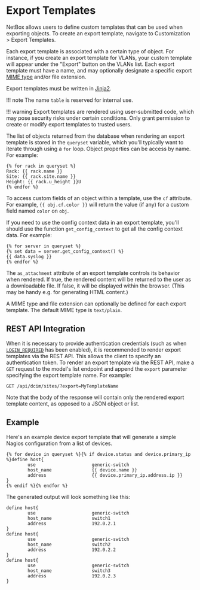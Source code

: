 # Export Templates

NetBox allows users to define custom templates that can be used when exporting objects. To create an export template, navigate to Customization > Export Templates.

Each export template is associated with a certain type of object. For instance, if you create an export template for VLANs, your custom template will appear under the "Export" button on the VLANs list. Each export template must have a name, and may optionally designate a specific export [MIME type](https://developer.mozilla.org/en-US/docs/Web/HTTP/Basics_of_HTTP/MIME_types) and/or file extension.

Export templates must be written in [Jinja2](https://jinja.palletsprojects.com/).

!!! note
    The name `table` is reserved for internal use.

!!! warning
    Export templates are rendered using user-submitted code, which may pose security risks under certain conditions. Only grant permission to create or modify export templates to trusted users.

The list of objects returned from the database when rendering an export template is stored in the `queryset` variable, which you'll typically want to iterate through using a `for` loop. Object properties can be access by name. For example:

```jinja2
{% for rack in queryset %}
Rack: {{ rack.name }}
Site: {{ rack.site.name }}
Height: {{ rack.u_height }}U
{% endfor %}
```

To access custom fields of an object within a template, use the `cf` attribute. For example, `{{ obj.cf.color }}` will return the value (if any) for a custom field named `color` on `obj`.

If you need to use the config context data in an export template, you'll should use the function `get_config_context` to get all the config context data. For example:

```
{% for server in queryset %}
{% set data = server.get_config_context() %}
{{ data.syslog }}
{% endfor %}
```

The `as_attachment` attribute of an export template controls its behavior when rendered. If true, the rendered content will be returned to the user as a downloadable file. If false, it will be displayed within the browser. (This may be handy e.g. for generating HTML content.)

A MIME type and file extension can optionally be defined for each export template. The default MIME type is `text/plain`.


## REST API Integration

When it is necessary to provide authentication credentials (such as when [`LOGIN_REQUIRED`](../configuration/security.md#login_required) has been enabled), it is recommended to render export templates via the REST API. This allows the client to specify an authentication token. To render an export template via the REST API, make a `GET` request to the model's list endpoint and append the `export` parameter specifying the export template name. For example:

```
GET /api/dcim/sites/?export=MyTemplateName
```

Note that the body of the response will contain only the rendered export template content, as opposed to a JSON object or list.

## Example

Here's an example device export template that will generate a simple Nagios configuration from a list of devices.

```
{% for device in queryset %}{% if device.status and device.primary_ip %}define host{
        use                     generic-switch
        host_name               {{ device.name }}
        address                 {{ device.primary_ip.address.ip }}
}
{% endif %}{% endfor %}
```

The generated output will look something like this:

```
define host{
        use                     generic-switch
        host_name               switch1
        address                 192.0.2.1
}
define host{
        use                     generic-switch
        host_name               switch2
        address                 192.0.2.2
}
define host{
        use                     generic-switch
        host_name               switch3
        address                 192.0.2.3
}
```
